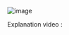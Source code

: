 ![image](https://github.com/user-attachments/assets/55d31de3-b6dd-41d1-ad53-c4c46555f823)

Explanation video : 

